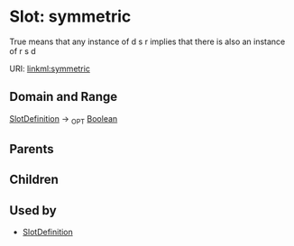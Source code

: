 
# Slot: symmetric


True means that any instance of  d s r implies that there is also an instance of r s d

URI: [linkml:symmetric](https://w3id.org/linkml/symmetric)


## Domain and Range

[SlotDefinition](SlotDefinition.md) &#8594;  <sub>OPT</sub> [Boolean](types/Boolean.md)

## Parents


## Children


## Used by

 * [SlotDefinition](SlotDefinition.md)
